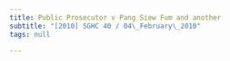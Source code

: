 ```yaml
---
title: Public Prosecutor v Pang Siew Fum and another
subtitle: "[2010] SGHC 40 / 04\_February\_2010"
tags: null

---
```


